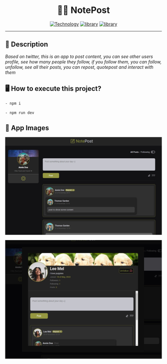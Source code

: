 <h1 align="center">✍🏻 NotePost</h1>

[Vite-url]: https://vitejs.dev/
[Vite-image]: https://img.shields.io/badge/Vite-646CFF?style=square&logo=Vite&logoColor=646CFF&labelColor=gray&label=^3.2.3

[ReactJS-url]: https://ReactJS.org/
[ReactJS-image]: https://img.shields.io/badge/React-blue?style=square&logo=React&logoColor=blue&labelColor=gray&label=^18.2.0

[Typescript-url]: https://www.typescriptlang.org/
[Typescript-image]: https://img.shields.io/badge/Typescript-blue?style=square&logo=typescript&logoColor=blue&labelColor=gray&label=~4.1.5

<div align="center">

[![Technology][Vite-image]][Vite-url] [![library][ReactJS-image]][ReactJS-url] [![library][Typescript-image]][Typescript-url]

</div>

---

<h2>📝 Description</h2>

_Based on twitter, this is an app to post content, you can see other users profile, see how many people they follow, if you follow them, you can follow, unfollow, see all their posts, you can repost, quotepost and interact with them_


<h2>🖥 How to execute this project?</h2>

```
- npm i
```

```
- npm run dev
```


<h2>📸 App Images</h2>

[![dodoingdid](https://raw.githubusercontent.com/rickson-simoes/NotePost/master/public/imgs_samples/notepost.jpg "Project view")](https://raw.githubusercontent.com/rickson-simoes/NotePost/master/public/imgs_samples/notepost.jpg "Project Demonstration")

[![notepost2](https://raw.githubusercontent.com/rickson-simoes/NotePost/master/public/imgs_samples/notepost2.jpg "Add new task")](https://raw.githubusercontent.com/rickson-simoes/NotePost/master/public/imgs_samples/notepost2.jpg "Project Demonstration")